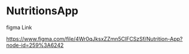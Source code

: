 # NutritionsApp

figma Link

https://www.figma.com/file/4Wr0qJksxZZmn5ClFCSzSf/Nutrition-App?node-id=259%3A6242
